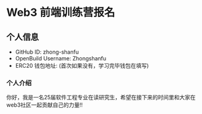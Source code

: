 # Web3 前端训练营报名

## 个人信息

* GitHub ID: zhong-shanfu
* OpenBuild Username: Zhongshanfu
* ERC20 钱包地址: (首次如果没有，学习完毕钱包在填写)

### 个人介绍
你好，我是一名25届软件工程专业在读研究生，希望在接下来的时间里和大家在web3社区一起贡献自己的力量!!
